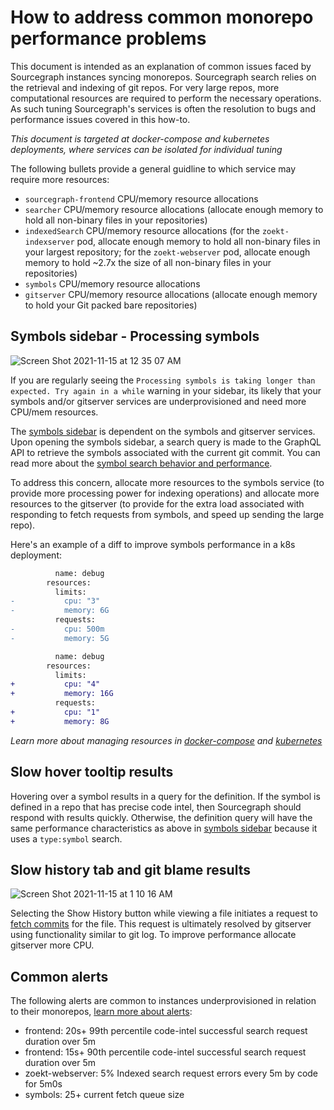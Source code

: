 # How to address common monorepo performance problems

This document is intended as an explanation of common issues faced by Sourcegraph instances syncing monorepos. Sourcegraph search relies on the retrieval and indexing of git repos. For very large repos, more computational resources are required to perform the necessary operations. As such tuning Sourcegraph's services is often the resolution to bugs and performance issues covered in this how-to.

_This document is targeted at docker-compose and kubernetes deployments, where services can be isolated for individual tuning_

The following bullets provide a general guidline to which service may require more resources:

* `sourcegraph-frontend` CPU/memory resource allocations
* `searcher` CPU/memory resource allocations (allocate enough memory to hold all non-binary files in your repositories)
* `indexedSearch` CPU/memory resource allocations (for the `zoekt-indexserver` pod, allocate enough memory to hold all non-binary files in your largest repository; for the `zoekt-webserver` pod, allocate enough memory to hold ~2.7x the size of all non-binary files in your repositories)
* `symbols` CPU/memory resource allocations
* `gitserver` CPU/memory resource allocations (allocate enough memory to hold your Git packed bare repositories)

## Symbols sidebar - Processing symbols

![Screen Shot 2021-11-15 at 12 35 07 AM](https://user-images.githubusercontent.com/13024338/141749036-95759cbe-abd5-4d78-91eb-618423d2f66c.png)

If you are regularly seeing the `Processing symbols is taking longer than expected. Try again in a while` warning in your sidebar, its likely that your symbols and/or gitserver services are underprovisioned and need more CPU/mem resources.

The [symbols sidebar](https://sourcegraph.com/github.com/sourcegraph/sourcegraph/-/blob/client/web/src/repo/RepoRevisionSidebarSymbols.tsx?L42) is dependent on the symbols and gitserver services. Upon opening the symbols sidebar, a search query is made to the GraphQL API to retrieve the symbols associated with the current git commit. You can read more about the [symbol search behavior and performance](../../code_intelligence/explanations/features.md#symbol-search-behavior-and-performance).

To address this concern, allocate more resources to the symbols service (to provide more processing power for indexing operations) and allocate more resources to the gitserver (to provide for the extra load associated with responding to fetch requests from symbols, and speed up sending the large repo).

Here's an example of a diff to improve symbols performance in a k8s deployment:

```diff
          name: debug
        resources:
          limits:
-           cpu: "3"
-           memory: 6G
          requests:
-           cpu: 500m
-           memory: 5G

          name: debug
        resources:
          limits:
+           cpu: "4"
+           memory: 16G
          requests:
+           cpu: "1"
+           memory: 8G
```

_Learn more about managing resources in [docker-compose](../deploy/docker-compose/index.md#operations) and [kubernetes](../deploy/kubernetes/operations.md)_

## Slow hover tooltip results

Hovering over a symbol results in a query for the definition. If the symbol is defined in a repo that has precise code intel, then Sourcegraph should respond with results quickly. Otherwise, the definition query will have the same performance characteristics as above in [symbols sidebar](#symbols-sidebar---processing-symbols) because it uses a `type:symbol` search.

## Slow history tab and git blame results

![Screen Shot 2021-11-15 at 1 10 16 AM](https://user-images.githubusercontent.com/13024338/141754063-2080c7c6-b5be-43c1-b9db-386e916d2968.png)

Selecting the Show History button while viewing a file initiates a request to [fetch commits](https://sourcegraph.com/search?q=context:global+repo:%5Egithub%5C.com/sourcegraph/sourcegraph%24+file:%5Eclient/web/src/repo/RepoRevisionSidebarCommits%5C.tsx+function+fetchCommits%28&patternType=literal) for the file. This request is ultimately resolved by gitserver using functionality similar to git log. To improve performance allocate gitserver more CPU.

## Common alerts

The following alerts are common to instances underprovisioned in relation to their monorepos, [learn more about alerts](https://docs.sourcegraph.com/admin/observability/alert_solutions):

- frontend: 20s+ 99th percentile code-intel successful search request duration over 5m
- frontend: 15s+ 90th percentile code-intel successful search request duration over 5m
- zoekt-webserver: 5% Indexed search request errors every 5m by code for 5m0s
- symbols: 25+ current fetch queue size
